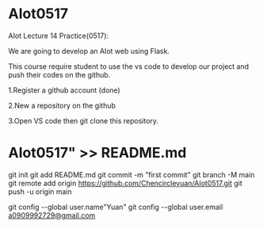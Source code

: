 # AIot0517
AIot Lecture 14 Practice(0517): 

We are going to develop an AIot web using Flask.

This course require student to use the vs code to develop our project and push their codes on the github.

1.Register a github account (done)

2.New a repository on the github

3.Open VS code then git clone this repository.


# AIot0517" >> README.md
git init
git add README.md
git commit -m "first commit"
git branch -M main
git remote add origin https://github.com/Chencircleyuan/AIot0517.git
git push -u origin main

git config --global user.name"Yuan"
git config --global user.email a0909992729@gmail.com
